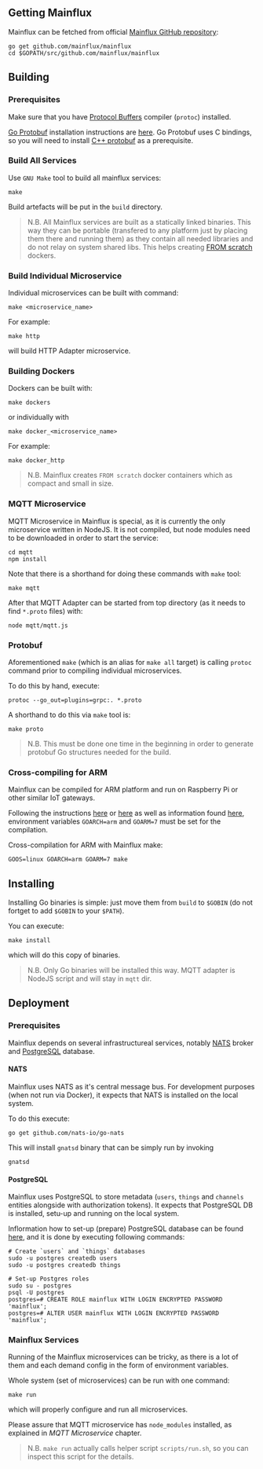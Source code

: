 ## Getting Mainflux

Mainflux can be fetched from official [Mainflux GitHub repository](https://github.com/Mainflux/mainflux):

```
go get github.com/mainflux/mainflux
cd $GOPATH/src/github.com/mainflux/mainflux
```

## Building

### Prerequisites
Make sure that you have [Protocol Buffers](https://developers.google.com/protocol-buffers/) compiler (`protoc`) installed.

[Go Protobuf](https://github.com/golang/protobuf) installation instructions are [here](https://github.com/golang/protobuf#installation).
Go Protobuf uses C bindings, so you will need to install [C++ protobuf](https://github.com/google/protobuf) as a prerequisite.

### Build All Services

Use `GNU Make` tool to build all mainflux services:

```
make
```

Build artefacts will be put in the `build` directory.

> N.B. All Mainflux services are built as a statically linked binaries. This way they can be portable (transfered to any platform just by placing them there and running them) as they contain all needed libraries and do not relay on system shared libs. This helps creating [FROM scratch](https://hub.docker.com/_/scratch/) dockers.

### Build Individual Microservice
Individual microservices can be built with command:

```
make <microservice_name>
```

For example:

```
make http
```

will build HTTP Adapter microservice.

### Building Dockers

Dockers can be built with:

```
make dockers
```

or individually with

```
make docker_<microservice_name>
```

For example:

```
make docker_http
```

> N.B. Mainflux creates `FROM scratch` docker containers which as compact and small in size.

### MQTT Microservice
MQTT Microservice in Mainflux is special, as it is currently the only microservice written in NodeJS. It is not compiled,
but node modules need to be downloaded in order to start the service:

```
cd mqtt
npm install
```

Note that there is a shorthand for doing these commands with `make` tool:

```
make mqtt
```

After that MQTT Adapter can be started from top directory (as it needs to find `*.proto` files) with:
```
node mqtt/mqtt.js
```

### Protobuf
Aforementioned  `make` (which is an alias for `make all` target) is calling `protoc` command prior to compiling individual microservices.

To do this by hand, execute:

```
protoc --go_out=plugins=grpc:. *.proto
```

A shorthand to do this via `make` tool is:

```
make proto
```

> N.B. This must be done one time in the beginning in order to generate protobuf Go structures needed for the build.

### Cross-compiling for ARM
Mainflux can be compiled for ARM platform and run on Raspberry Pi or other similar IoT gateways.

Following the instructions [here](https://dave.cheney.net/2015/08/22/cross-compilation-with-go-1-5) or [here](https://www.alexruf.net/golang/arm/raspberrypi/2016/01/16/cross-compile-with-go-1-5-for-raspberry-pi.html) as well as information
found [here](https://github.com/golang/go/wiki/GoArm), environment variables `GOARCH=arm` and `GOARM=7` must be set for the compilation.

Cross-compilation for ARM with Mainflux make:

```
GOOS=linux GOARCH=arm GOARM=7 make
```

## Installing
Installing Go binaries is simple: just move them from `build` to `$GOBIN` (do not fortget to add `$GOBIN` to your `$PATH`).

You can execute:

```
make install
```

which will do this copy of binaries.

> N.B. Only Go binaries will be installed this way. MQTT adapter is NodeJS script and will stay in `mqtt` dir.

## Deployment

### Prerequisites
Mainflux depends on several infrastructureal services, notably [NATS](https://www.nats.io/) broker and [PostgreSQL](https://www.postgresql.org/) database.

#### NATS
Mainflux uses NATS as it's central message bus. For development purposes (when not run via Docker), it expects that NATS is installed on the local system.

To do this execute:

```
go get github.com/nats-io/go-nats
```

This will install `gnatsd` binary that can be simply run by invoking

```
gnatsd
```

#### PostgreSQL
Mainflux uses PostgreSQL to store metadata (`users`, `things` and `channels` entities alongside with authorization tokens).
It expects that PostgreSQL DB is installed, setu-up and running on the local system.

Inflormation how to set-up (prepare) PostgreSQL database can be found [here](https://support.rackspace.com/how-to/postgresql-creating-and-dropping-roles/),
and it is done by executing following commands:

```
# Create `users` and `things` databases
sudo -u postgres createdb users
sudo -u postgres createdb things

# Set-up Postgres roles
sudo su - postgres
psql -U postgres
postgres=# CREATE ROLE mainflux WITH LOGIN ENCRYPTED PASSWORD 'mainflux';
postgres=# ALTER USER mainflux WITH LOGIN ENCRYPTED PASSWORD 'mainflux';
```

### Mainflux Services
Running of the Mainflux microservices can be tricky, as there is a lot of them and each demand config in the form of environment variables.

Whole system (set of microservices) can be run with one command:

```
make run
```

which will properly configure and run all microservices.

Please assure that MQTT microservice has `node_modules` installed, as explained in _MQTT Microservice_ chapter.

> N.B. `make run` actually calls helper script `scripts/run.sh`, so you can inspect this script for the details.
